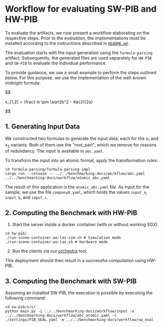 # Workflow for evaluating SW-PIB and HW-PIB

To evaluate the artifacts, we now present a workflow elaborating on the respective steps. 
Prior to the evaluation, the implementations must be installed according to the instructions described in [`README.md`](./README.md).

The evaluation starts with the input generation using the `formula-parsing` artifact. 
Subsequently, the generated files are used separately for `HW-PIB` and `SW-PIB` to evaluate the individual performance.

To provide guidance, we use a small example to perform the steps outlined below. 
For this purpose, we use the implementation of the well-known midnight formula:

$$

x_{1,2} = \frac{-b \pm \sqrt{b^2 - 4ac}}{2a}

$$


## 1. Generating Input Data

We constructed two formulas to generate the input data, each for the $x_1$ and $x_2$ variants. 
Both of them use the "root_part", which we remove for reasons of redundancy. 
The input is available in `abc.yaml`.

To transform the input into an atomic format, apply the transformation rules: 

```
cd formula-parsing/formula-parsing-impl
cargo run --release -- ../../benchmarking-docs/workflow/abc.yaml ../../benchmarking-docs/workflow/atomic_abc.yaml
```

The result of this application is the `atomic_abc.yaml` file.
As input for the sample, we use the file `company0.yaml`, which holds the values `input_a`, `input_b`, and `input_c`.


## 2. Computing the Benchmark with HW-PIB

1. Start the server inside a docker container (with or without working SGX)

```
cd hw-pib/
./run-scone-container-wo-las-sim.sh # Simulation mode
./run-scone-container-wo-las.sh # Hardware mode
```

2. Run the clients via our [orchestra](./hw-pib/impl/orchestra) tool.

This deployment should then result in a successful computation using HW-PIB.


## 3. Computing the Benchmark with SW-PIB

Assuming an installed SW-PIB, the execution is possible by executing the following command:

```
cd sw-pib/src/
python main.py -i ../../benchmarking-docs/workflow/input -a ../../benchmarking-docs/workflow/abc_atomic.yaml -c ./settings/PIB_SEAL.yaml -e ../../benchmarking-docs/workflow/sw_eval
```
